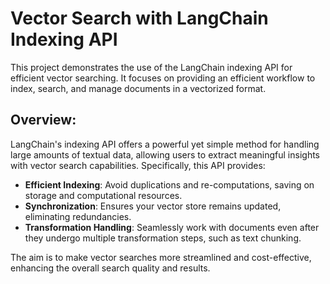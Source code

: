 # Vector Search with LangChain Indexing API

This project demonstrates the use of the LangChain indexing API for efficient vector searching. It focuses on providing an efficient workflow to index, search, and manage documents in a vectorized format.

## Overview:

LangChain's indexing API offers a powerful yet simple method for handling large amounts of textual data, allowing users to extract meaningful insights with vector search capabilities. Specifically, this API provides:

- **Efficient Indexing**: Avoid duplications and re-computations, saving on storage and computational resources.
- **Synchronization**: Ensures your vector store remains updated, eliminating redundancies.
- **Transformation Handling**: Seamlessly work with documents even after they undergo multiple transformation steps, such as text chunking.

The aim is to make vector searches more streamlined and cost-effective, enhancing the overall search quality and results.
